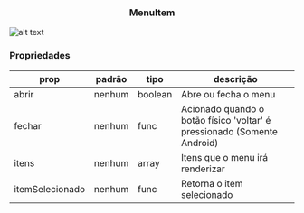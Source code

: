 <h3 align="center">MenuItem</h3> 

![alt text](https://media.giphy.com/media/3ov9jGf5G6hC4rsIx2/giphy.gif)

### Propriedades 
| prop | padrão | tipo | descrição |
| ---- | ---- | ----| ---- |
| abrir | nenhum | boolean | Abre ou fecha o menu |
| fechar | nenhum | func | Acionado quando o botão físico 'voltar' é pressionado (Somente Android) |
| itens | nenhum | array | Itens que o menu irá renderizar |
| itemSelecionado | nenhum | func | Retorna o item selecionado |